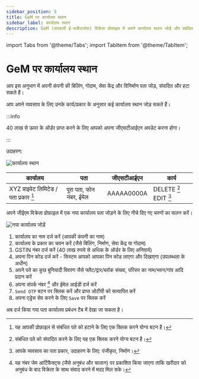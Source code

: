 ```yaml
---
sidebar_position: 5
title: GeM पर कार्यालय स्थान
sidebar_label: कार्यालय स्थान
description: GeM (सरकारी ई-मार्केटप्लेस) विक्रेता प्रोफ़ाइल में अपने कार्यालय स्थान जोड़ें और प्रबंधित करें
---
```


import Tabs from '@theme/Tabs';
import TabItem from '@theme/TabItem';

# GeM पर कार्यालय स्थान
आप इस अनुभाग में अपनी कंपनी की बिलिंग, गोदाम, सेवा केंद्र और विनिर्माण पता जोड़, संपादित और हटा सकते हैं।

आप अपने व्यवसाय के लिए उनके कार्य/प्रकार के अनुसार कई कार्यालय स्थान जोड़ सकते हैं।

:::info

40 लाख से ऊपर के ऑर्डर प्राप्त करने के लिए आपको अपना जीएसटीआईएन अपडेट करना होगा।

:::

<Tabs>
<TabItem value="Manage Offices" label="कार्यालयों का प्रबंधन करें">

उदाहरण:

![कार्यालय स्थान](/img/doc/office-locations.jpg)

| कार्यालय | पता | जीएसटीआईएन | कार्य |
| ----------- | ----------- | ----------- | ----------- |
| XYZ प्राइवेट लिमिटेड / पता प्रकार [^1] | पूरा पता, फोन नंबर, ईमेल | AAAAA0000A  | DELETE [^2]   EDIT [^3] |

</TabItem>
<TabItem value="Add New Office" label="नया कार्यालय जोड़ें">

अपने जीईएम विक्रेता प्रोफ़ाइल में एक नया कार्यालय पता जोड़ने के लिए नीचे दिए गए चरणों का पालन करें।

![नया कार्यालय जोड़ें](/img/doc/add-new-office.jpg)

1. कार्यालय का नाम दर्ज करें (आपकी कंपनी का नाम)
2. कार्यालय के प्रकार का चयन करें (जैसे बिलिंग, निर्माण, सेवा केंद्र या गोदाम)
3. GSTIN नंबर दर्ज करें (40 लाख रुपये से अधिक के ऑर्डर के लिए अनिवार्य)
4. अपना पिन कोड दर्ज करें - सिस्टम आपको आपका पिन कोड लाएगा और दिखाएगा (उपलब्धता के अधीन)
5. अपने पते का कुछ बुनियादी विवरण जैसे फ्लैट/द्वार/ब्लॉक संख्या, परिसर का नाम/भवन/गांव आदि प्रदान करें
6. अपना संपर्क नंबर [^4] और ईमेल आईडी दर्ज करें
7. `Send OTP` बटन पर क्लिक करें और प्राप्त ओटीपी को सत्यापित करें
8. अपना एड्रेस सेव करने के लिए `Save` पर क्लिक करें

अब दर्ज किया गया पता कार्यालय प्रबंधन टैब में देखा जा सकता है।

</TabItem>
</Tabs>

[^1]: यह आपकी प्रोफ़ाइल से संबंधित पते को हटाने के लिए एक क्लिक करने योग्य बटन है।
[^2]: संबंधित पते को संपादित करने के लिए यह एक क्लिक करने योग्य बटन है।
[^3]: आपके व्यवसाय का पता प्रकार, उदाहरण के लिए: पंजीकृत, निर्माण।
[^4]: यह नंबर जेम आर्टिफैक्ट्स (जैसे अनुबंध और चालान) पर प्रकाशित किया जाएगा ताकि खरीदार को अनुबंध के बाद विक्रेता के साथ संवाद करने में मदद मिल सके।